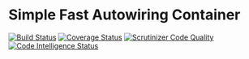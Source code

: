 # Simple Fast Autowiring Container 
[![Build Status](https://travis-ci.org/borodulin/Finder.svg?branch=master)](https://travis-ci.org/borodulin/Finder)
[![Coverage Status](https://coveralls.io/repos/github/borodulin/Finder/badge.svg?branch=master)](https://coveralls.io/github/borodulin/Finder?branch=master)
[![Scrutinizer Code Quality](https://scrutinizer-ci.com/g/borodulin/Finder/badges/quality-score.png?b=master)](https://scrutinizer-ci.com/g/borodulin/Finder/?branch=master)
[![Code Intelligence Status](https://scrutinizer-ci.com/g/borodulin/Finder/badges/code-intelligence.svg?b=master)](https://scrutinizer-ci.com/code-intelligence)

